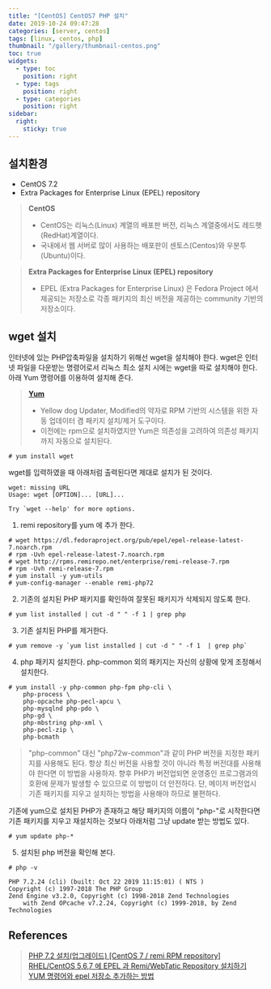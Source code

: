 ```yaml
---
title: "[CentOS] CentOS7 PHP 설치"
date: 2019-10-24 09:47:28
categories: [server, centos]
tags: [linux, centos, php]
thumbnail: "/gallery/thumbnail-centos.png"
toc: true
widgets:
  - type: toc
    position: right
  - type: tags
    position: right
  - type: categories
    position: right
sidebar:
  right:
    sticky: true
---
```


## 설치환경

* CentOS 7.2
* Extra Packages for Enterprise Linux (EPEL) repository

> **CentOS**  
> * CentOS는 리눅스(Linux) 계열의 배포판 버전, 리눅스 계열중에서도 레드햇(RedHat)계열이다.
> * 국내에서 웹 서버로 많이 사용하는 배포판이 센토스(Centos)와 우분투(Ubuntu)이다.

> **Extra Packages for Enterprise Linux (EPEL) repository**  
> * EPEL (Extra Packages for Enterprise Linux) 은 Fedora Project 에서 제공되는 저장소로 각종 패키지의 최신 버전을 제공하는 community 기반의 저장소이다.

<!-- more -->

## wget 설치
인터넷에 있는 PHP압축파일을 설치하기 위해선 wget을 설치해야 한다. wget은 인터넷 파일을 다운받는 명령어로서 리눅스 최소 설치 시에는 wget을 따로 설치해야 한다. 아래 Yum 명령어를 이용하여 설치해 준다.

> **[Yum](https://ko.wikipedia.org/wiki/Yum)**  
> * Yellow dog Updater, Modified의 약자로 RPM 기반의 시스템을 위한 자동 업데이터 겸 패키지 설치/제거 도구이다.
> * 이전에는 rpm으로 설치하였지만 Yum은 의존성을 고려하여 의존성 패키지까지 자동으로 설치된다.

```
# yum install wget
```

wget를 입력하였을 때 아래처럼 출력된다면 제대로 설치가 된 것이다.

```
wget: missing URL
Usage: wget [OPTION]... [URL]...

Try `wget --help' for more options.
```

1. remi repository를 yum 에 추가 한다.

```
# wget https://dl.fedoraproject.org/pub/epel/epel-release-latest-7.noarch.rpm
# rpm -Uvh epel-release-latest-7.noarch.rpm
# wget http://rpms.remirepo.net/enterprise/remi-release-7.rpm
# rpm -Uvh remi-release-7.rpm
# yum install -y yum-utils
# yum-config-manager --enable remi-php72
```

2. 기존의 설치된 PHP 패키지를 확인하여 잘못된 패키지가 삭제되지 않도록 한다.

```
# yum list installed | cut -d " " -f 1 | grep php
```

3. 기존 설치된 PHP를 제거한다.

```
# yum remove -y `yum list installed | cut -d " " -f 1  | grep php`
```

4. php 패키지 설치한다. php-common 외의 패키지는 자신의 상황에 맞게 조정해서 설치한다.

```
# yum install -y php-common php-fpm php-cli \
    php-process \
    php-opcache php-pecl-apcu \
    php-mysqlnd php-pdo \
    php-gd \
    php-mbstring php-xml \
    php-pecl-zip \
    php-bcmath
```

> "php-common" 대신 "php72w-common"과 같이 PHP 버전을 지정한 패키지를 사용해도 된다. 항상 최신 버전을 사용할 것이 아니라 특정 버전대를 사용해야 한다면 이 방법을 사용하자. 향후 PHP가 버전업되면 운영중인 프로그램과의 호환에 문제가 발생할 수 있으므로 이 방법이 더 안전하다. 단, 메이저 버전업시 기존 패키지를 지우고 설치하는 방법을 사용해야 하므로 불편하다.

기존에 yum으로 설치된 PHP가 존재하고 해당 패키지의 이름이 "php-"로 시작한다면 기존 패키지를 지우고 재설치하는 것보다 아래처럼 그냥 update 받는 방법도 있다.

```
# yum update php-*
```

5. 설치된 php 버전을 확인해 본다.

```
# php -v

PHP 7.2.24 (cli) (built: Oct 22 2019 11:15:01) ( NTS )
Copyright (c) 1997-2018 The PHP Group
Zend Engine v3.2.0, Copyright (c) 1998-2018 Zend Technologies
    with Zend OPcache v7.2.24, Copyright (c) 1999-2018, by Zend Technologies
```

## References
> [PHP 7.2 설치(업그레이드) [CentOS 7 / remi RPM repository]](https://blog.asamaru.net/2018/02/14/install-php-7-2-on-centos-with-remi-rpm-repository)  
> [RHEL/CentOS 5,6,7 에 EPEL 과 Remi/WebTatic Repository 설치하기](https://www.lesstif.com/pages/viewpage.action?pageId=6979743)  
> [YUM 명령어와 epel 저장소 추가하는 방법](https://mainia.tistory.com/5614)
